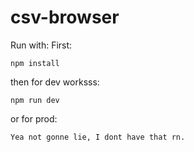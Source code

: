 # csv-browser

Run with:
First:
```
npm install
````
then for dev worksss:
```
npm run dev
```
or for prod:
```
Yea not gonne lie, I dont have that rn. 
```